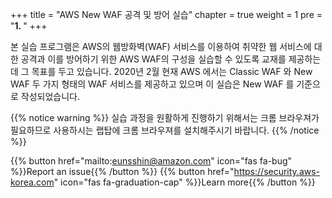 +++
title = "AWS New WAF 공격 및 방어 실습"
chapter = true
weight = 1
pre = "<b>1. </b>"
+++

본 실습 프로그램은 AWS의 웹방화벽(WAF) 서비스를 이용하여 취약한 웹 서비스에 대한 공격과 이를 방어하기 위한 AWS WAF의 구성을 실습할 수 있도록 교재를 제공하는데 그 목표를 두고 있습니다. 2020년 2월 현재 AWS 에서는 Classic WAF 와 New WAF 두 가지 형태의 WAF 서비스를 제공하고 있으며 이 실습은 New WAF 를 기준으로 작성되었습니다.

{{% notice warning %}}
 실습 과정을 원활하게 진행하기 위해서는 크롬 브라우져가 필요하므로 사용하시는 랩탑에 크롬 브라우져를 설치해주시기 바랍니다.
{{% /notice %}}

{{% button href="mailto:eunsshin@amazon.com" icon="fas fa-bug" %}}Report an issue{{% /button %}}
{{% button href="https://security.aws-korea.com" icon="fas fa-graduation-cap" %}}Learn more{{% /button %}}